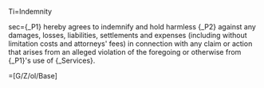 Ti=Indemnity

sec={_P1} hereby agrees to indemnify and hold harmless {_P2} against any damages, losses, liabilities, settlements and expenses (including without limitation costs and attorneys' fees) in connection with any claim or action that arises from an alleged violation of the foregoing or otherwise from {_P1}'s use of {_Services}.

=[G/Z/ol/Base]
